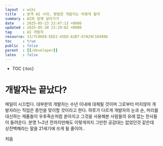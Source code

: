 ```yaml
---
layout  : wiki
title   : 본격 AI 시대, 평범한 개발자는 어떻게 될까
summary : AI와 함께 살아가기 
date    : 2025-05-23 23:47:13 +0900
updated : 2025-05-30 23:29:02 +0900
tag     : AI 개발자 
resource: 33/7C86E8-EEE2-45ED-A1B7-67A29C1D498D
toc     : true
public  : false
parent  : [[/developer]]
latex   : false
---
```

* TOC
{:toc}

# 개발자는 끝났다?
매일이 시끄럽다. 대부분의 개발자는 수년 이내에 대체될 것이며 그로부터 머지않아 개발자라는 직업은 종언을 맞이할 것이라고 한다. 하루가 다르게 개발자의 눈과 손, 머리를 대신하는 제품들이 우후죽순처럼 쏟아지고 그것을 사용해본 사람들의 유례 없는 찬사들이 들려온다. 분명 1~2년 전까지만해도 이렇게까지 그만한 공감대는 없었던것 같은데 상전벽해라는 말을 21세기에 쓰게 될 줄이야..

처음  
